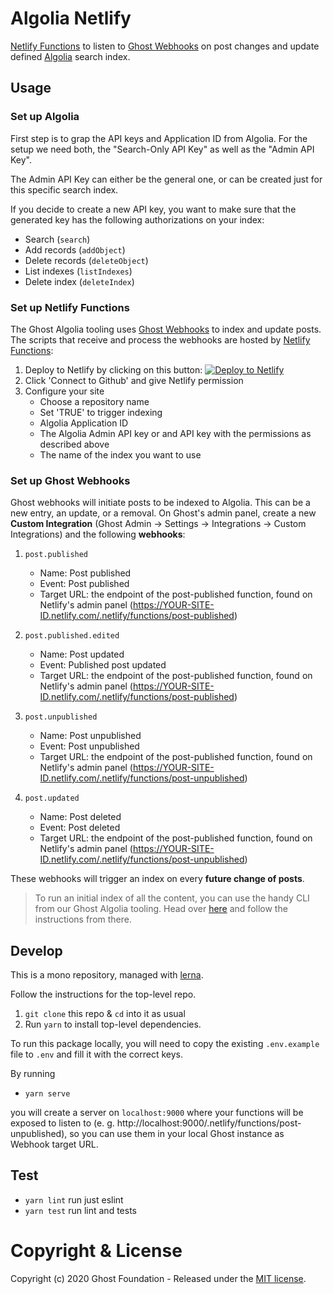 # Algolia Netlify

[Netlify Functions](https://www.netlify.com/products/functions/) to listen to [Ghost Webhooks](https://ghost.org/docs/api/webhooks/) on post changes and update defined [Algolia](https://www.algolia.com/) search index.

## Usage

### Set up Algolia

First step is to grap the API keys and Application ID from Algolia. For the setup we need both, the "Search-Only API Key" as well as the "Admin API Key".

The Admin API Key can either be the general one, or can be created just for this specific search index.

If you decide to create a new API key, you want to make sure that the generated key has the following authorizations on your index:

- Search (`search`)
- Add records (`addObject`)
- Delete records (`deleteObject`)
- List indexes (`listIndexes`)
- Delete index (`deleteIndex`)

### Set up Netlify Functions

The Ghost Algolia tooling uses [Ghost Webhooks](https://ghost.org/docs/api/webhooks/) to index and update posts. The scripts that receive and process the webhooks are hosted by [Netlify Functions](https://www.netlify.com/products/functions/):

1. Deploy to Netlify by clicking on this button:
   [![Deploy to Netlify](https://www.netlify.com/img/deploy/button.svg)](https://app.netlify.com/start/deploy?repository=https://github.com/TryGhost/algolia)
2. Click 'Connect to Github' and give Netlify permission
3. Configure your site
    - Choose a repository name
    - Set 'TRUE' to trigger indexing
    - Algolia Application ID
    - The Algolia Admin API key or and API key with the permissions as described above
    - The name of the index you want to use

### Set up Ghost Webhooks

Ghost webhooks will initiate posts to be indexed to Algolia. This can be a new entry, an update, or a removal. On Ghost's admin panel, create a new **Custom Integration** (Ghost Admin &#8594; Settings &#8594; Integrations &#8594; Custom Integrations) and the following **webhooks**:

1. `post.published`
   - Name: Post published
   - Event: Post published
   - Target URL: the endpoint of the post-published function, found on Netlify's admin panel (https://YOUR-SITE-ID.netlify.com/.netlify/functions/post-published)

2. `post.published.edited`
   - Name: Post updated
   - Event: Published post updated
   - Target URL: the endpoint of the post-published function, found on Netlify's admin panel (https://YOUR-SITE-ID.netlify.com/.netlify/functions/post-published)

3. `post.unpublished`
   - Name: Post unpublished
   - Event: Post unpublished
   - Target URL: the endpoint of the post-published function, found on Netlify's admin panel (https://YOUR-SITE-ID.netlify.com/.netlify/functions/post-unpublished)

4. `post.updated`
   - Name: Post deleted
   - Event: Post deleted
   - Target URL: the endpoint of the post-published function, found on Netlify's admin panel (https://YOUR-SITE-ID.netlify.com/.netlify/functions/post-unpublished)

These webhooks will trigger an index on every **future change of posts**.

> To run an initial index of all the content, you can use the handy CLI from our Ghost Algolia tooling. Head over [here](https://github.com/TryGhost/algolia/tree/master/packages/algolia) and follow the instructions from there.


## Develop

This is a mono repository, managed with [lerna](https://lernajs.io/).

Follow the instructions for the top-level repo.
1. `git clone` this repo & `cd` into it as usual
2. Run `yarn` to install top-level dependencies.

To run this package locally, you will need to copy the existing `.env.example` file to `.env` and fill it with the correct keys.

By running

- `yarn serve`

you will create a server on `localhost:9000` where your functions will be exposed to listen to (e. g. http://localhost:9000/.netlify/functions/post-unpublished), so you can use them in your local Ghost instance as Webhook target URL.


## Test

- `yarn lint` run just eslint
- `yarn test` run lint and tests


# Copyright & License

Copyright (c) 2020 Ghost Foundation - Released under the [MIT license](LICENSE).